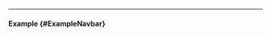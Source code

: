 ___

#### Example {#ExampleNavbar}

<div class="example relative">
  <example name="ExampleNavbar"></example>
</div>
